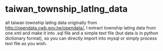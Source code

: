 taiwan_township_latlng_data
===========================

all taiwan township latlng data originally from http://opendata.cwb.gov.tw/opendata/,
I extract township latlng data from one xml and make it into .sql file and a simple text file (but data is in python dictionary format),
so you can directly import into mysql or simply process text file as you wish.
